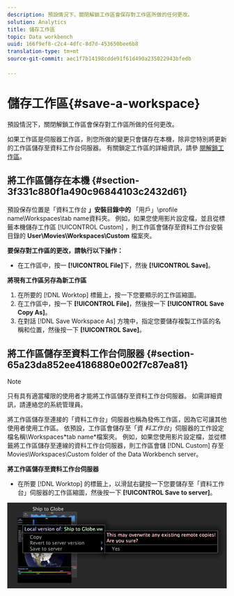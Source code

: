 ```yaml
---
description: 預設情況下，關閉解鎖工作區會保存對工作區所做的任何更改。
solution: Analytics
title: 儲存工作區
topic: Data workbench
uuid: 166f9ef8-c2c4-4dfc-8d7d-453650bee6b8
translation-type: tm+mt
source-git-commit: aec1f7b14198cdde91f61d490a235022943bfedb

---
```



# 儲存工作區{#save-a-workspace}

預設情況下，關閉解鎖工作區會保存對工作區所做的任何更改。

如果工作區是伺服器工作區，則您所做的變更只會儲存在本機，除非您特別將更新的工作區儲存至資料工作台伺服器。 有關鎖定工作區的詳細資訊，請參 [閱解鎖工作區](../../../home/c-get-started/c-work-worksp/c-unlock-wksp.md#concept-18ada952aecf45c79a806b31b294023e)。

## 將工作區儲存在本機 {#section-3f331c880f1a490c96844103c2432d61}

預設保存位置是「資料工作台 **」安裝目錄中的** 「用戶」\profile name\Workspaces\tab name資料夾。 例如，如果您使用影片設定檔，並且從標籤本機儲存工作區 [!UICONTROL Custom] ，則工作區會儲存至資料工作台安裝目錄的 **User\Movies\Workspaces\Custom** 檔案夾。

**要保存對工作區的更改，請執行以下操作：**

* 在工作區中，按一 **[!UICONTROL File]**&#x200B;下，然後 **[!UICONTROL Save]**。

**將現有工作區另存為新工作區**

1. 在所要的 [!DNL Worktop] 標籤上，按一下您要顯示的工作區縮圖。
1. 在工作區中，按一下 **[!UICONTROL File]**，然後按一下 **[!UICONTROL Save Copy As]**。
1. 在對話 [!DNL Save Workspace As] 方塊中，指定您要儲存複製工作區的名稱和位置，然後按一下 **[!UICONTROL Save]**。

## 將工作區儲存至資料工作台伺服器 {#section-65a23da852ee4186880e002f7c87ea81}

>[!NOTE]
>
>只有具有適當權限的使用者才能將工作區儲存至資料工作台伺服器。 如需詳細資訊，請連絡您的系統管理員。

將工作區儲存至連接的「資料工作台」伺服器也稱為發佈工作區，因為它可讓其他使用者使用工作區。 依預設，工作區會儲存至「資 *料工作台*」伺服器的工作設定檔名稱\Workspaces\*tab name*檔案夾。 例如，如果您使用影片設定檔，並從標籤將工作區儲存至連線的資料工作台伺服器，則工作區會儲 [!DNL Custom] 存至Movies\Workspaces\Custom folder of the Data Workbench server。

**將工作區儲存至資料工作台伺服器**

* 在所要 [!DNL Worktop] 的標籤上，以滑鼠右鍵按一下您要儲存至「資料工作台」伺服器的工作區縮圖，然後按一下 **[!UICONTROL Save to server]**。

![](assets/mnu_workspaceManager_SaveToServerwksp.png)

